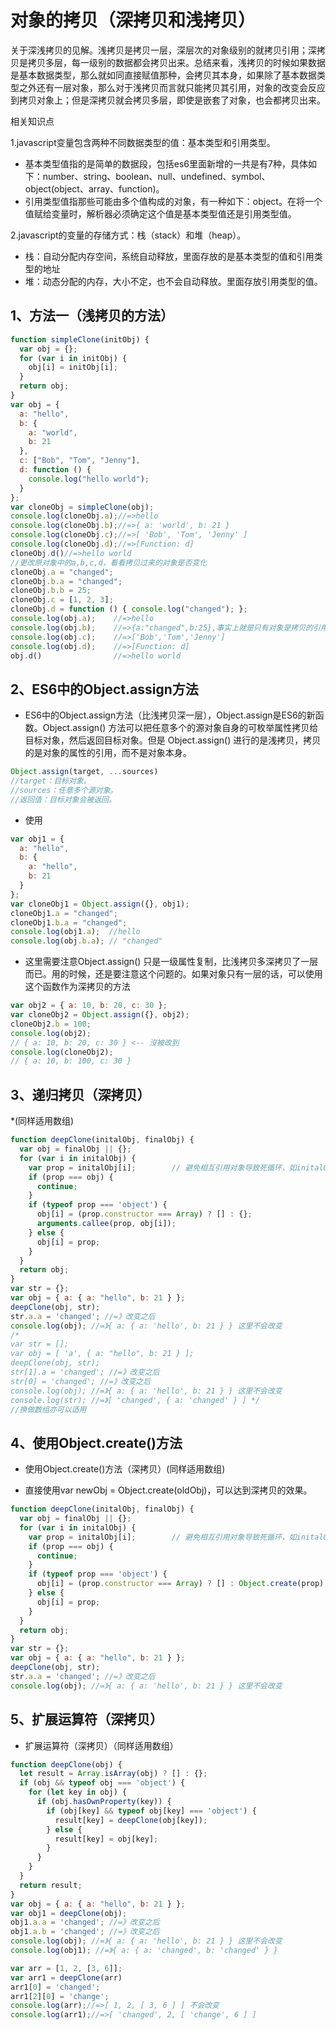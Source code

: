 # 对象的拷贝（深拷贝和浅拷贝）

关于深浅拷贝的见解。浅拷贝是拷贝一层，深层次的对象级别的就拷贝引用；深拷贝是拷贝多层，每一级别的数据都会拷贝出来。总结来看，浅拷贝的时候如果数据是基本数据类型，那么就如同直接赋值那种，会拷贝其本身，如果除了基本数据类型之外还有一层对象，那么对于浅拷贝而言就只能拷贝其引用，对象的改变会反应到拷贝对象上；但是深拷贝就会拷贝多层，即使是嵌套了对象，也会都拷贝出来。

相关知识点

1.javascript变量包含两种不同数据类型的值：基本类型和引用类型。

* 基本类型值指的是简单的数据段，包括es6里面新增的一共是有7种，具体如下：number、string、boolean、null、undefined、symbol、object(object、array、function)。
* 引用类型值指那些可能由多个值构成的对象，有一种如下：object。在将一个值赋给变量时，解析器必须确定这个值是基本类型值还是引用类型值。

2.javascript的变量的存储方式：栈（stack）和堆（heap）。

* 栈：自动分配内存空间，系统自动释放，里面存放的是基本类型的值和引用类型的地址
* 堆：动态分配的内存，大小不定，也不会自动释放。里面存放引用类型的值。

## 1、方法一（浅拷贝的方法）

```js
function simpleClone(initObj) {
  var obj = {};
  for (var i in initObj) {
    obj[i] = initObj[i];
  }
  return obj;
}
var obj = {
  a: "hello",
  b: {
    a: "world",
    b: 21
  },
  c: ["Bob", "Tom", "Jenny"],
  d: function () {
    console.log("hello world");
  }
};
var cloneObj = simpleClone(obj);
console.log(cloneObj.a);//=>hello
console.log(cloneObj.b);//=>{ a: 'world', b: 21 }
console.log(cloneObj.c);//=>[ 'Bob', 'Tom', 'Jenny' ]
console.log(cloneObj.d);//=>[Function: d]
cloneObj.d()//=>hello world
//更改原对象中的a,b,c,d，看看拷贝过来的对象是否变化
cloneObj.a = "changed";
cloneObj.b.a = "changed";
cloneObj.b.b = 25;
cloneObj.c = [1, 2, 3];
cloneObj.d = function () { console.log("changed"); };
console.log(obj.a);    //=>hello
console.log(obj.b);    //=>{a:"changed",b:25},事实上就是只有对象是拷贝的引用类型
console.log(obj.c);    //=>['Bob','Tom','Jenny']
console.log(obj.d);    //=>[Function: d]
obj.d()                //=>hello world
```

## 2、ES6中的Object.assign方法

* ES6中的Object.assign方法（比浅拷贝深一层），Object.assign是ES6的新函数。Object.assign() 方法可以把任意多个的源对象自身的可枚举属性拷贝给目标对象，然后返回目标对象。但是 Object.assign() 进行的是浅拷贝，拷贝的是对象的属性的引用，而不是对象本身。

```js
Object.assign(target, ...sources)
//target：目标对象。
//sources：任意多个源对象。
//返回值：目标对象会被返回。
```

* 使用

```js
var obj1 = {
  a: "hello",
  b: {
    a: "hello",
    b: 21
  }
};
var cloneObj1 = Object.assign({}, obj1);
cloneObj1.a = "changed";
cloneObj1.b.a = "changed";
console.log(obj1.a);  //hello
console.log(obj.b.a); // "changed"
```

* 这里需要注意Object.assign() 只是一级属性复制，比浅拷贝多深拷贝了一层而已。用的时候，还是要注意这个问题的。如果对象只有一层的话，可以使用这个函数作为深拷贝的方法

```js
var obj2 = { a: 10, b: 20, c: 30 };
var cloneObj2 = Object.assign({}, obj2);
cloneObj2.b = 100;
console.log(obj2);
// { a: 10, b: 20, c: 30 } <-- 沒被改到
console.log(cloneObj2);
// { a: 10, b: 100, c: 30 }
```

## 3、递归拷贝（深拷贝）

*(同样适用数组)

```js
function deepClone(initalObj, finalObj) {
  var obj = finalObj || {};
  for (var i in initalObj) {
    var prop = initalObj[i];        // 避免相互引用对象导致死循环，如initalObj.a = initalObj的情况
    if (prop === obj) {
      continue;
    }
    if (typeof prop === 'object') {
      obj[i] = (prop.constructor === Array) ? [] : {};
      arguments.callee(prop, obj[i]);
    } else {
      obj[i] = prop;
    }
  }
  return obj;
}
var str = {};
var obj = { a: { a: "hello", b: 21 } };
deepClone(obj, str);
str.a.a = 'changed'; //=》改变之后
console.log(obj); //=》{ a: { a: 'hello', b: 21 } } 这里不会改变
/*
var str = [];
var obj = [ 'a', { a: "hello", b: 21 } ];
deepClone(obj, str);
str[1].a = 'changed'; //=》改变之后
str[0] = 'changed'; //=》改变之后
console.log(obj); //=》{ a: { a: 'hello', b: 21 } } 这里不会改变
console.log(str); //=》[ 'changed', { a: 'changed' } ] */
//换做数组亦可以适用
```

## 4、使用Object.create()方法

* 使用Object.create()方法（深拷贝）(同样适用数组)

* 直接使用var newObj = Object.create(oldObj)，可以达到深拷贝的效果。

```js
function deepClone(initalObj, finalObj) {
  var obj = finalObj || {};
  for (var i in initalObj) {
    var prop = initalObj[i];        // 避免相互引用对象导致死循环，如initalObj.a = initalObj的情况
    if (prop === obj) {
      continue;
    }
    if (typeof prop === 'object') {
      obj[i] = (prop.constructor === Array) ? [] : Object.create(prop);
    } else {
      obj[i] = prop;
    }
  }
  return obj;
}
var str = {};
var obj = { a: { a: "hello", b: 21 } };
deepClone(obj, str);
str.a.a = 'changed'; //=》改变之后
console.log(obj); //=》{ a: { a: 'hello', b: 21 } } 这里不会改变
```

## 5、扩展运算符（深拷贝）

* 扩展运算符（深拷贝）（同样适用数组）

```js
function deepClone(obj) {
  let result = Array.isArray(obj) ? [] : {};
  if (obj && typeof obj === 'object') {
    for (let key in obj) {
      if (obj.hasOwnProperty(key)) {
        if (obj[key] && typeof obj[key] === 'object') {
          result[key] = deepClone(obj[key]);
        } else {
          result[key] = obj[key];
        }
      }
    }
  }
  return result;
}
var obj = { a: { a: "hello", b: 21 } };
var obj1 = deepClone(obj);
obj1.a.a = 'changed'; //=》改变之后
obj1.a.b = 'changed'; //=》改变之后
console.log(obj); //=》{ a: { a: 'hello', b: 21 } } 这里不会改变
console.log(obj1); //=》{ a: { a: 'changed', b: 'changed' } } 

var arr = [1, 2, [3, 6]];
var arr1 = deepClone(arr)
arr1[0] = 'changed';
arr1[2][0] = 'change';
console.log(arr);//=>[ 1, 2, [ 3, 6 ] ] 不会改变
console.log(arr1);//=>[ 'changed', 2, [ 'change', 6 ] ]
```